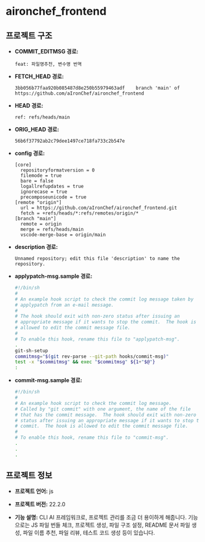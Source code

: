 # aironchef_frontend

## 프로젝트 구조

- **COMMIT_EDITMSG 경로:**
  ```
  feat: 파일명추천, 변수명 번역
  ```

- **FETCH_HEAD 경로:**
  ```
  3bb056b77faa920b085487d8e250b55979463adf    branch 'main' of https://github.com/aIronChef/aironchef_frontend
  ```

- **HEAD 경로:**
  ```
  ref: refs/heads/main
  ```

- **ORIG_HEAD 경로:**
  ```
  56b6f37792ab2c79dee1497ce718fa733c2b547e
  ```

- **config 경로:**
  ```
  [core]
  	repositoryformatversion = 0
  	filemode = true
  	bare = false
  	logallrefupdates = true
  	ignorecase = true
  	precomposeunicode = true
  [remote "origin"]
  	url = https://github.com/aIronChef/aironchef_frontend.git
  	fetch = +refs/heads/*:refs/remotes/origin/*
  [branch "main"]
  	remote = origin
  	merge = refs/heads/main
  	vscode-merge-base = origin/main
  ```

- **description 경로:**
  ```
  Unnamed repository; edit this file 'description' to name the repository.
  ```

- **applypatch-msg.sample 경로:**
  ```sh
  #!/bin/sh
  #
  # An example hook script to check the commit log message taken by
  # applypatch from an e-mail message.
  #
  # The hook should exit with non-zero status after issuing an
  # appropriate message if it wants to stop the commit.  The hook is
  # allowed to edit the commit message file.
  #
  # To enable this hook, rename this file to "applypatch-msg".
  .
  git-sh-setup
  commitmsg="$(git rev-parse --git-path hooks/commit-msg)"
  test -x "$commitmsg" && exec "$commitmsg" ${1+"$@"}
  :
  ```

- **commit-msg.sample 경로:**
  ```sh
  #!/bin/sh
  #
  # An example hook script to check the commit log message.
  # Called by "git commit" with one argument, the name of the file
  # that has the commit message.  The hook should exit with non-zero
  # status after issuing an appropriate message if it wants to stop the
  # commit.  The hook is allowed to edit the commit message file.
  #
  # To enable this hook, rename this file to "commit-msg".
  .
  .
  .
  ```

## 프로젝트 정보

- **프로젝트 언어:** js

- **프로젝트 버전:** 22.2.0

- **기능 설명:** 
  CLI AI 프레임워크로, 프로젝트 관리를 조금 더 용이하게 해줍니다. 기능으로는 JS 파일 번들 체크, 프로젝트 생성, 파일 구조 설정, README 문서 파일 생성, 파일 이름 추천, 파일 리뷰, 테스트 코드 생성 등이 있습니다.